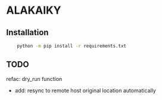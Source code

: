 # ALAKAIKY
## Installation

```bash
    python -m pip install -r requirements.txt
```

## TODO
refac: dry_run function
- add: resync to remote host original location automatically
